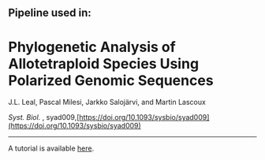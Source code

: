## Pipeline used in:

# Phylogenetic Analysis of Allotetraploid Species Using Polarized Genomic Sequences
J.L. Leal, Pascal Milesi, Jarkko Salojärvi, and Martin Lascoux

*Syst. Biol.* , syad009,[https://doi.org/10.1093/sysbio/syad009](https://doi.org/10.1093/sysbio/syad009)

____

A tutorial is available [here](https://github.com/LLN273/PolyAncestor).
